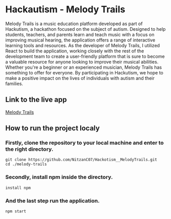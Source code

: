 # Hackautism - Melody Trails
Melody Trails is a music education platform developed as part of Hackutism, a hackathon focused on the subject of autism. Designed to help students, teachers, and parents learn and teach music with a focus on improving musical hearing, the application offers a range of interactive learning tools and resources. As the developer of Melody Trails, I utilized React to build the application, working closely with the rest of the development team to create a user-friendly platform that is sure to become a valuable resource for anyone looking to improve their musical abilities. Whether you're a beginner or an experienced musician, Melody Trails has something to offer for everyone. By participating in Hackutism, we hope to make a positive impact on the lives of individuals with autism and their families.

## Link to the live app
[Melody Trails](https://hackotism-melody-trails.vercel.app/)

## How to run the project localy
### Firstly, clone the repository to your local machine and enter to the right directory.
```
git clone https://github.com/NitzanC07/Hackotism__MelodyTrails.git
cd ./melody-trails
```
### Secondly, install npm inside the directory.
```
install npm
```
### And the last step run the application.
```
npm start
```